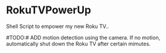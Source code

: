 # RokuTVPowerUp
Shell Script to empower my new Roku TV.. 

#TODO:#
ADD motion detection using the camera. If no motion, automatically shut down the Roku TV after certain mimutes.  
